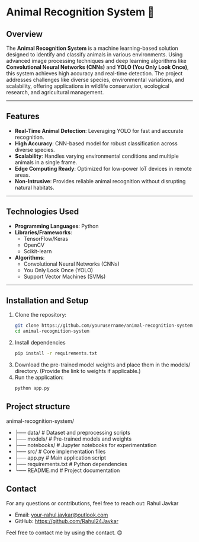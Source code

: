 # Animal Recognition System 🐾

## Overview
The **Animal Recognition System** is a machine learning-based solution designed to identify and classify animals in various environments. Using advanced image processing techniques and deep learning algorithms like **Convolutional Neural Networks (CNNs)** and **YOLO (You Only Look Once)**, this system achieves high accuracy and real-time detection. The project addresses challenges like diverse species, environmental variations, and scalability, offering applications in wildlife conservation, ecological research, and agricultural management.

---

## Features
- **Real-Time Animal Detection**: Leveraging YOLO for fast and accurate recognition.  
- **High Accuracy**: CNN-based model for robust classification across diverse species.  
- **Scalability**: Handles varying environmental conditions and multiple animals in a single frame.  
- **Edge Computing Ready**: Optimized for low-power IoT devices in remote areas.  
- **Non-Intrusive**: Provides reliable animal recognition without disrupting natural habitats.

---

## Technologies Used
- **Programming Languages**: Python  
- **Libraries/Frameworks**:  
  - TensorFlow/Keras  
  - OpenCV  
  - Scikit-learn  
- **Algorithms**:  
  - Convolutional Neural Networks (CNNs)  
  - You Only Look Once (YOLO)  
  - Support Vector Machines (SVMs)

---

## Installation and Setup
1. Clone the repository:  
   ```bash
   git clone https://github.com/yourusername/animal-recognition-system.git
   cd animal-recognition-system
2. Install dependencies
   ```bash
   pip install -r requirements.txt
3. Download the pre-trained model weights and place them in the models/ directory. (Provide the link to weights if applicable.)
4. Run the application:
   ```bash
   python app.py

## Project structure
animal-recognition-system/
- ├── data/                  # Dataset and preprocessing scripts
- ├── models/                # Pre-trained models and weights
- ├── notebooks/             # Jupyter notebooks for experimentation
- ├── src/                   # Core implementation files
- ├── app.py                 # Main application script
- ├── requirements.txt       # Python dependencies
- └── README.md              # Project documentation


## Contact
For any questions or contributions, feel free to reach out:
Rahul Javkar

- Email: your-rahul.javkar@outlook.com
- GitHub: https://github.com/Rahul24Javkar

Feel free to contact me by using the contact. 😊
